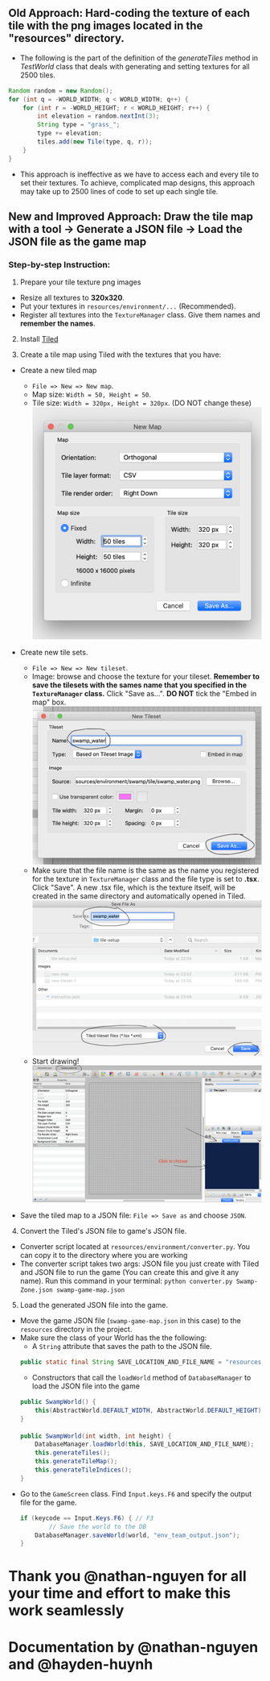 ## Old Approach: Hard-coding the texture of each tile with the png images located in the "resources" directory.
- The following is the part of the definition of the _generateTiles_ method in _TestWorld_ class that deals with generating and setting textures for all 2500 tiles.
```java
Random random = new Random();
for (int q = -WORLD_WIDTH; q < WORLD_WIDTH; q++) {
	for (int r = -WORLD_HEIGHT; r < WORLD_HEIGHT; r++) {
		int elevation = random.nextInt(3);
		String type = "grass_";
		type += elevation;
		tiles.add(new Tile(type, q, r));
	}
}
```
- This approach is ineffective as we have to access each and every tile to set their textures. To achieve, complicated map designs, this approach may take up to 2500 lines of code to set up each single tile.

## New and Improved Approach: Draw the tile map with a tool -> Generate a JSON file -> Load the JSON file as the game map
### Step-by-step Instruction:
1. Prepare your tile texture png images
  - Resize all textures to **320x320**.
  - Put your textures in `resources/environment/...` (Recommended).
  - Register all textures into the `TextureManager` class. Give them names and **remember the names**.

2. Install [Tiled](https://www.mapeditor.org/)
  
3. Create a tile map using Tiled with the textures that you have:
  - Create a new tiled map
    - `File => New => New map`.
    - Map size: `Width = 50, Height = 50`. 
    - Tile size: `Width = 320px, Height = 320px`. (DO NOT change these)
![new-map](uploads/b78431576f7638338a18b630d78252a9/new-map.png)

  - Create new tile sets.
    - `File => New => New tileset`.
    - Image: browse and choose the texture for your tileset. **Remember to save the tilesets with the sames name that you specified in the `TextureManager` class.** Click "Save as...". **DO NOT** tick the "Embed in map" box.
![new-tileset-1](uploads/b895dc9bfff943ac90c1157ffce04fad/new-tileset-1.png)
    - Make sure that the file name is the same as the name you registered for the texture in `TextureManager` class and the file type is set to **.tsx**. Click "Save". A new .tsx file, which is the texture itself, will be created in the same directory and automatically opened in Tiled.
![new-tileset-2](uploads/20406009afbfcf821f1da5cb17b3a8e2/new-tileset-2.png)
    - Start drawing!
![draw-step](uploads/ec70db696920dd5ba3d62af5c07d9084/draw-step.png)
  
  - Save the tiled map to a JSON file: `File => Save as` and choose `JSON`.


4. Convert the Tiled's JSON file to game's JSON file.
  - Converter script located at `resources/environment/converter.py`. You can copy it to the directory where you are working
  - The converter script takes two args: JSON file you just create with Tiled and JSON file to run the game (You can create this and give it any name). Run this command in your terminal: `python converter.py Swamp-Zone.json swamp-game-map.json`

5. Load the generated JSON file into the game.
  - Move the game JSON file (`swamp-game-map.json` in this case) to the `resources` directory in the project.
  - Make sure the class of your World has the the following:
    - A `String` attribute that saves the path to the JSON file.
    ```java
    public static final String SAVE_LOCATION_AND_FILE_NAME = "resources/swamp-game-map.json";
    ```
    - Constructors that call the `loadWorld` method of `DatabaseManager` to load the JSON file into the game
	```java
	public SwampWorld() {
		this(AbstractWorld.DEFAULT_WIDTH, AbstractWorld.DEFAULT_HEIGHT);
	}

	public SwampWorld(int width, int height) {
		DatabaseManager.loadWorld(this, SAVE_LOCATION_AND_FILE_NAME);
		this.generateTiles();
		this.generateTileMap();
		this.generateTileIndices();
	}
	```
  - Go to the `GameScreen` class. Find `Input.keys.F6` and specify the output file for the game.
	```java
	if (keycode == Input.Keys.F6) { // F3
	        // Save the world to the DB
		DatabaseManager.saveWorld(world, "env_team_output.json");
	}
	```
# Thank you @nathan-nguyen for all your time and effort to make this work seamlessly
# Documentation by @nathan-nguyen and @hayden-huynh